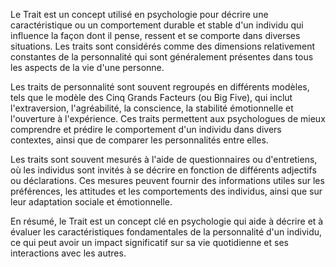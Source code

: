 Le Trait est un concept utilisé en psychologie pour décrire une caractéristique ou un comportement durable et stable d'un individu qui influence la façon dont il pense, ressent et se comporte dans diverses situations. Les traits sont considérés comme des dimensions relativement constantes de la personnalité qui sont généralement présentes dans tous les aspects de la vie d'une personne.

Les traits de personnalité sont souvent regroupés en différents modèles, tels que le modèle des Cinq Grands Facteurs (ou Big Five), qui inclut l'extraversion, l'agréabilité, la conscience, la stabilité émotionnelle et l'ouverture à l'expérience. Ces traits permettent aux psychologues de mieux comprendre et prédire le comportement d'un individu dans divers contextes, ainsi que de comparer les personnalités entre elles.

Les traits sont souvent mesurés à l'aide de questionnaires ou d'entretiens, où les individus sont invités à se décrire en fonction de différents adjectifs ou déclarations. Ces mesures peuvent fournir des informations utiles sur les préférences, les attitudes et les comportements des individus, ainsi que sur leur adaptation sociale et émotionnelle.

En résumé, le Trait est un concept clé en psychologie qui aide à décrire et à évaluer les caractéristiques fondamentales de la personnalité d'un individu, ce qui peut avoir un impact significatif sur sa vie quotidienne et ses interactions avec les autres.